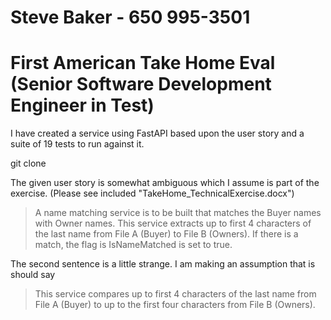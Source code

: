 # Steve Baker - 650 995-3501
# First American Take Home Eval (Senior Software Development Engineer in Test)

I have created a service using FastAPI based upon the user story and a suite of 19 tests to run against it.

git clone 


The given user story is somewhat ambiguous which I assume is part of the exercise.
(Please see included "TakeHome_TechnicalExercise.docx")

> A name matching service is to be built that matches the
Buyer names with Owner names.
>This service extracts up to first 4 characters of the last
name from File A (Buyer) to File B (Owners). 
> If there is a match, the flag is IsNameMatched is set to
true.

The second sentence is a little strange. I am making an assumption that is should say

>This service compares up to first 4 characters of the last
name from File A (Buyer) to up to the first four characters from File B (Owners). 

